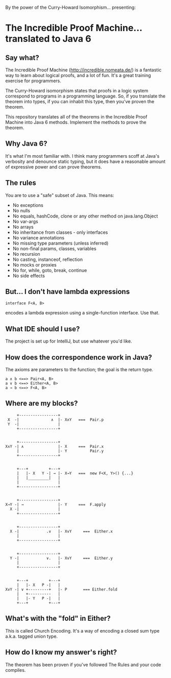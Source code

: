 By the power of the Curry-Howard Isomorphism... presenting:

The Incredible Proof Machine... translated to Java 6
====================================================

Say what?
---------

The Incredible Proof Machine (http://incredible.nomeata.de/) 
is a fantastic way to learn about logical proofs, 
and a lot of fun. It's a great training exercise for programmers. 

The Curry-Howard isomorphism states that proofs in a logic system correspond
to programs in a programming language. So, if you translate the theorem into types, 
if you can inhabit this type, then you've proven the theorem.

This repository translates all of the theorems in the Incredible Proof Machine
into Java 6 methods. Implement the methods to prove the theorem.

Why Java 6?
-----------

It's what I'm most familiar with. I think many programmers scoff at 
Java's verbosity and denounce static typing, but it does have a reasonable
amount of expressive power and can prove theorems.

The rules
---------

You are to use a "safe" subset of Java. This means:

- No exceptions
- No nulls
- No equals, hashCode, clone or any other method on java.lang.Object
- No var-args
- No arrays
- No inheritance from classes - only interfaces
- No variance annotations
- No missing type parameters (unless inferred)
- No non-final params, classes, variables
- No recursion
- No casting, instanceof, reflection
- No mocks or proxies
- No for, while, goto, break, continue 
- No side effects

But... I don't have lambda expressions
--------------------------------------

    interface F<A, B> 
     
encodes a lambda expression 
using a single-function interface. 
Use that. 

What IDE should I use?
----------------------

The project is set up for IntelliJ, but use whatever you'd like.

How does the correspondence work in Java?
-----------------------------------------

The axioms are parameters to the function; the goal is the return type.

    a ∧ b <==> Pair<A, B>
    a ∨ b <==> Either<A, B>
    a → b <==> F<A, B>


Where are my blocks?
--------------------

         +-----------------+
     X  -|              ∧  |- X∧Y   ===  Pair.p  
     Y  -|                 |
         +-----------------+


         +-----------------+
    X∧Y -| ∧               |- X     ===  Pair.x  
         |                 |- Y          Pair.y
         +-----------------+


         +---+         +---+
         |   |- X   Y -| → |- X→Y   ===  new F<X, Y>() {...}
         |   |_________|   |
         |                 |
         +-----------------+


         +-----------------+
    X→Y -| →               |- Y     ===  F.apply  
      X -|                 |
         +-----------------+


         +-----------------+
      X -|            .∨   |- X∨Y     ===  Either.x  
         |                 |
         +-----------------+


         +-----------------+
      Y -|            ∨.   |- X∨Y     ===  Either.y  
         |                 |
         +-----------------+


         +---+         +---+
         |   |- X   P -|   |  
    X∨Y -| ∨ +---------+   |- P       === Either.fold
         |   +----------   |
         |   |- Y   P -|   |
         +---+         +---+


What's with the "fold" in Either?
---------------------------------

This is called Church Encoding. 
It's a way of encoding a closed sum type a.k.a. tagged union type.


How do I know my answer's right?
--------------------------------

The theorem has been proven if you've followed The Rules and your code compiles. 